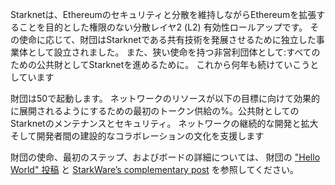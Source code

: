 Starknetは、Ethereumのセキュリティと分散を維持しながらEthereumを拡張することを目的とした権限のない分散レイヤ2 (L2) 有効性ロールアップです。 その使命に応じて、財団はStarknetである共有技術を発展させるために独立した事業体として設立されました。 また、狭い使命を持つ非営利団体として:すべてのための公共財としてStarknetを進めるために。 これから何年も続けていこうとしています

財団は50で起動します。 ネットワークのリソースが以下の目標に向けて効果的に展開されるようにするための最初のトークン供給の%。公共財としてのStarknetのメンテナンスとセキュリティ。 ネットワークの継続的な開発と拡大そして開発者間の建設的なコラボレーションの文化を支援します

財団の使命、最初のステップ、およびボードの詳細については、 財団の ["Hello World" 投稿](https://medium.com/@StarkNet_Foundation/welcome-to-the-world-starknet-foundation-7bd55d5dbc59) と [StarkWare’s complementary post](https://medium.com/starkware/introducing-the-starknet-foundation-bd4b4379fbb) を参照してください。